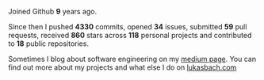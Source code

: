 Joined Github **9** years ago.

Since then I pushed **4330** commits, opened **34** issues, submitted **59** pull requests, received **860** stars across **118** personal projects and contributed to **18** public repositories.

Sometimes I blog about software engineering on my [medium page](https://medium.com/@lukasbach). You can find out more about my projects and what else I do on [lukasbach.com](https://lukasbach.com)
